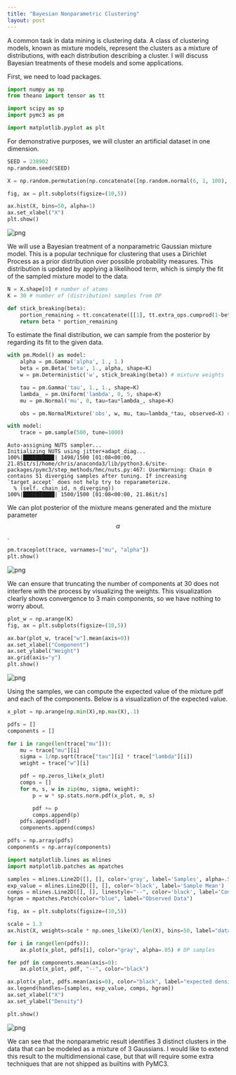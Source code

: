 ```yaml
---
title: "Bayesian Nonparametric Clustering"
layout: post
---
```


A common task in data mining is clustering data. A class of clustering models, known as mixture models, represent the clusters as a mixture of distributions, with each distribution describing a cluster. I will discuss Bayesian treatments of these models and some applications.

First, we need to load packages.


```python
import numpy as np
from theano import tensor as tt

import scipy as sp
import pymc3 as pm

import matplotlib.pyplot as plt
```

For demonstrative purposes, we will cluster an artificial dataset in one dimension.


```python
SEED = 238902
np.random.seed(SEED)

X = np.random.permutation(np.concatenate([np.random.normal(6, 1, 100), np.random.normal(2,.8,50), np.random.normal(12, 1.4, 100), np.random.normal(18, .9, 10)]))

fig, ax = plt.subplots(figsize=(10,5))

ax.hist(X, bins=50, alpha=1)
ax.set_xlabel("X")
plt.show()
```


![png]({{"images/One-Dimensional-Bayesian-Clustering/output_4_0.png"|absolute_url}})


We will use a Bayesian treatment of a nonparametric Gaussian mixture model. This is a popular technique for clustering that uses a Dirichlet Process as a prior distribution over possible probability measures. This distribution is updated by applying a likelihood term, which is simply the fit of the sampled mixture model to the data.



```python
N = X.shape[0] # number of atoms
K = 30 # number of (distribution) samples from DP
```


```python
def stick_breaking(beta):
    portion_remaining = tt.concatenate([[1], tt.extra_ops.cumprod(1-beta)[:-1]])
    return beta * portion_remaining
```

To estimate the final distribution, we can sample from the posterior by regarding its fit to the given data.


```python
with pm.Model() as model:
    alpha = pm.Gamma('alpha', 1., 1.)
    beta = pm.Beta('beta', 1., alpha, shape=K)
    w = pm.Deterministic('w', stick_breaking(beta)) # mixture weights

    tau = pm.Gamma('tau', 1., 1., shape=K)
    lambda_ = pm.Uniform('lambda', 0, 5, shape=K)
    mu = pm.Normal('mu', 0, tau=tau*lambda_, shape=K)

    obs = pm.NormalMixture('obs', w, mu, tau=lambda_*tau, observed=X) # likelihood
```


```python
with model:
    trace = pm.sample(500, tune=1000)
```

    Auto-assigning NUTS sampler...
    Initializing NUTS using jitter+adapt_diag...
    100%|█████████▉| 1498/1500 [01:08<00:00, 21.85it/s]/home/chris/anaconda3/lib/python3.6/site-packages/pymc3/step_methods/hmc/nuts.py:467: UserWarning: Chain 0 contains 51 diverging samples after tuning. If increasing `target_accept` does not help try to reparameterize.
      % (self._chain_id, n_diverging))
    100%|██████████| 1500/1500 [01:08<00:00, 21.86it/s]


We can plot posterior of the mixture means generated and the mixture parameter $$\alpha$$.


```python
pm.traceplot(trace, varnames=["mu", "alpha"])
plt.show()
```


![png]({{"images/One-Dimensional-Bayesian-Clustering/output_12_0.png"|absolute_url}})


We can ensure that truncating the number of components at 30 does not interfere with the process by visualizing the weights. This visualization clearly shows convergence to 3 main components, so we have nothing to worry about.


```python
plot_w = np.arange(K)
fig, ax = plt.subplots(figsize=(10,5))

ax.bar(plot_w, trace["w"].mean(axis=0))
ax.set_xlabel("Component")
ax.set_ylabel("Weight")
ax.grid(axis="y")
plt.show()
```


![png]({{"images/One-Dimensional-Bayesian-Clustering/output_14_0.png"|absolute_url}})


Using the samples, we can compute the expected value of the mixture pdf and each of the components. Below is a visualization of the expected value.


```python
x_plot = np.arange(np.min(X),np.max(X),.1)

pdfs = []
components = []

for i in range(len(trace["mu"])):
    mu = trace["mu"][i]
    sigma = 1/np.sqrt(trace["tau"][i] * trace["lambda"][i])
    weight = trace["w"][i]

    pdf = np.zeros_like(x_plot)
    comps = []
    for m, s, w in zip(mu, sigma, weight):
        p = w * sp.stats.norm.pdf(x_plot, m, s)

        pdf += p
        comps.append(p)
    pdfs.append(pdf)
    components.append(comps)

pdfs = np.array(pdfs)
components = np.array(components)
```


```python
import matplotlib.lines as mlines
import matplotlib.patches as mpatches

samples = mlines.Line2D([], [], color='gray', label='Samples', alpha=.5)
exp_value = mlines.Line2D([], [], color='black', label='Sample Mean')
comps = mlines.Line2D([], [], linestyle="--", color='black', label='Components')
hgram = mpatches.Patch(color="blue", label="Observed Data")

fig, ax = plt.subplots(figsize=(10,5))

scale = 1.3
ax.hist(X, weights=scale * np.ones_like(X)/len(X), bins=50, label="data") # observed data

for i in range(len(pdfs)):
    ax.plot(x_plot, pdfs[i], color="gray", alpha=.05) # DP samples

for pdf in components.mean(axis=0):
    ax.plot(x_plot, pdf, "--", color="black")

ax.plot(x_plot, pdfs.mean(axis=0), color="black", label="expected density") # expected value
ax.legend(handles=[samples, exp_value, comps, hgram])
ax.set_xlabel("X")
ax.set_ylabel("Density")

plt.show()
```


![png]({{"images/One-Dimensional-Bayesian-Clustering/output_17_0.png"|absolute_url}})


We can see that the nonparametric result identifies 3 distinct clusters in the data that can be modeled as a mixture of 3 Gaussians. I would like to extend this result to the multidimensional case, but that will require some extra techniques that are not shipped as builtins with PyMC3.
